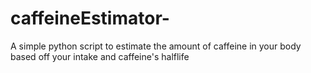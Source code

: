 # caffeineEstimator-
A simple python script to estimate the amount of caffeine in your body based off your intake and caffeine's halflife
